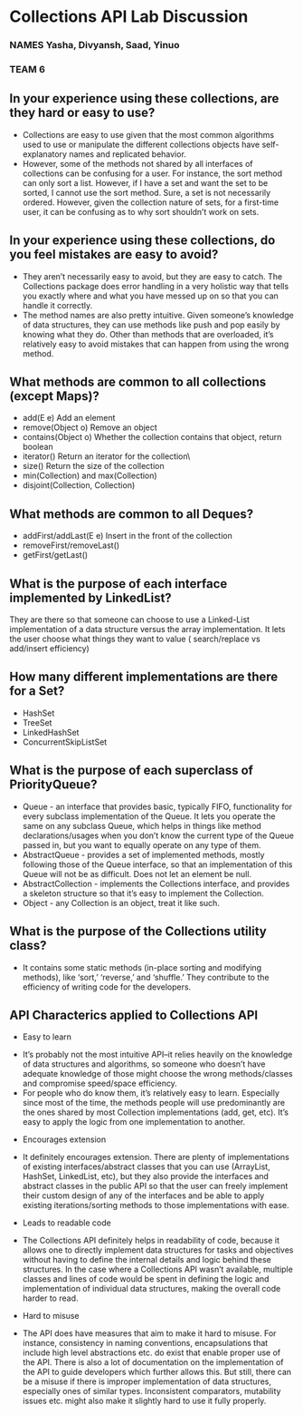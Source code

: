 # Collections API Lab Discussion

### NAMES Yasha, Divyansh, Saad, Yinuo

### TEAM 6

## In your experience using these collections, are they hard or easy to use?

- Collections are easy to use given that the most common algorithms used to use or manipulate the
  different collections objects have self-explanatory names and replicated behavior.
- However, some of the methods not shared by all interfaces of collections can be confusing for a
  user. For instance, the sort method can only sort a list. However, if I have a set and want the
  set to be sorted, I cannot use the sort method. Sure, a set is not necessarily ordered. However,
  given the collection nature of sets, for a first-time user, it can be confusing as to why sort
  shouldn’t work on sets.

## In your experience using these collections, do you feel mistakes are easy to avoid?

- They aren’t necessarily easy to avoid, but they are easy to catch. The Collections package does
  error handling in a very holistic way that tells you exactly where and what you have messed up on
  so that you can handle it correctly.
- The method names are also pretty intuitive. Given someone’s knowledge of data structures, they can
  use methods like push and pop easily by knowing what they do. Other than methods that are
  overloaded, it’s relatively easy to avoid mistakes that can happen from using the wrong method.

## What methods are common to all collections (except Maps)?

- add(E e) Add an element
- remove(Object o) Remove an object
- contains(Object o) Whether the collection contains that object, return boolean
- iterator() Return an iterator for the collection\
- size() Return the size of the collection
- min(Collection) and max(Collection)
- disjoint(Collection, Collection)

## What methods are common to all Deques?

- addFirst/addLast(E e) Insert in the front of the collection
- removeFirst/removeLast()
- getFirst/getLast()

## What is the purpose of each interface implemented by LinkedList?

They are there so that someone can choose to use a Linked-List implementation of a data structure
versus the array implementation. It lets the user choose what things they want to value (
search/replace vs add/insert efficiency)

## How many different implementations are there for a Set?

- HashSet
- TreeSet
- LinkedHashSet
- ConcurrentSkipListSet

## What is the purpose of each superclass of PriorityQueue?

- Queue - an interface that provides basic, typically FIFO, functionality for every subclass
  implementation of the Queue. It lets you operate the same on any subclass Queue, which helps in
  things like method declarations/usages when you don’t know the current type of the Queue passed
  in, but you want to equally operate on any type of them.
- AbstractQueue - provides a set of implemented methods, mostly following those of the Queue
  interface, so that an implementation of this Queue will not be as difficult. Does not let an
  element be null.
- AbstractCollection - implements the Collections interface, and provides a skeleton structure so
  that it’s easy to implement the Collection.
- Object - any Collection is an object, treat it like such.

## What is the purpose of the Collections utility class?

- It contains some static methods (in-place sorting and modifying methods), like ‘sort,’ ‘reverse,’
  and ‘shuffle.’ They contribute to the efficiency of writing code for the developers.

## API Characterics applied to Collections API

* Easy to learn

- It’s probably not the most intuitive API–it relies heavily on the knowledge of data structures and
  algorithms, so someone who doesn’t have adequate knowledge of those might choose the wrong
  methods/classes and compromise speed/space efficiency.
- For people who do know them, it’s relatively easy to learn. Especially since most of the time, the
  methods people will use predominantly are the ones shared by most Collection implementations (add,
  get, etc). It’s easy to apply the logic from one implementation to another.


* Encourages extension

- It definitely encourages extension. There are plenty of implementations of existing
  interfaces/abstract classes that you can use (ArrayList, HashSet, LinkedList, etc), but they also
  provide the interfaces and abstract classes in the public API so that the user can freely
  implement their custom design of any of the interfaces and be able to apply existing
  iterations/sorting methods to those implementations with ease.

* Leads to readable code

- The Collections API definitely helps in readability of code, because it allows one to directly
  implement data structures for tasks and objectives without having to define the internal details
  and logic behind these structures. In the case where a Collections API wasn’t available, multiple
  classes and lines of code would be spent in defining the logic and implementation of individual
  data structures, making the overall code harder to read.


* Hard to misuse

- The API does have measures that aim to make it hard to misuse. For instance, consistency in naming
  conventions, encapsulations that include high level abstractions etc. do exist that enable proper
  use of the API. There is also a lot of documentation on the implementation of the API to guide
  developers which further allows this. But still, there can be a misuse if there is improper
  implementation of data structures, especially ones of similar types. Inconsistent comparators,
  mutability issues etc. might also make it slightly hard to use it fully properly. 
 
 